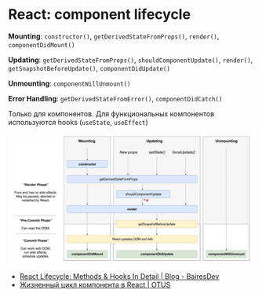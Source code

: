 # React: component lifecycle

**Mounting**: `constructor()`, `getDerivedStateFromProps()`, `render()`, `componentDidMount()`

**Updating**: `getDerivedStateFromProps()`, `shouldComponentUpdate()`, `render()`, `getSnapshotBeforeUpdate()`, `componentDidUpdate()`

**Unmounting**: `componentWillUnmount()`

**Error Handling**: `getDerivedStateFromError()`, `componentDidCatch()`

Только для компонентов. Для функциональных компонентов используются hooks (`useState`, `useEffect`)

![react-lifecycle](https://raw.githubusercontent.com/d9k/d9k-textbook-assets/main/react/react-lifecycle/react-flow.jpg)

- [React Lifecycle: Methods & Hooks In Detail | Blog - BairesDev](https://www.bairesdev.com/blog/react-lifecycle-methods-hooks/)
- [Жизненный цикл компонента в React | OTUS](https://otus.ru/nest/post/2116/)